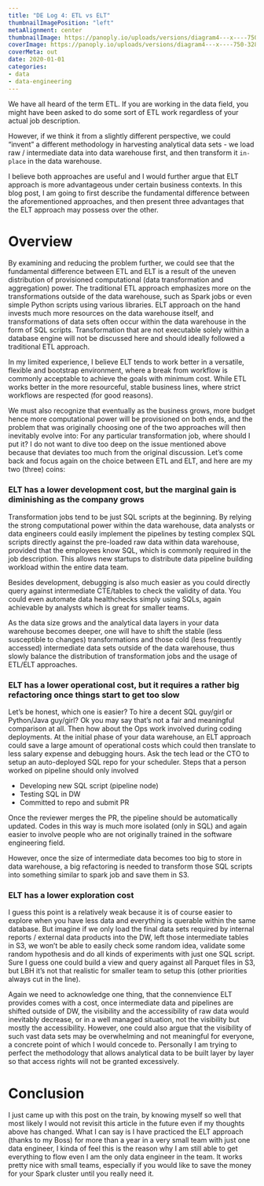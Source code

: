 ```yaml
---
title: "DE Log 4: ETL vs ELT"
thumbnailImagePosition: "left"
metaAlignment: center
thumbnailImage: https://panoply.io/uploads/versions/diagram4---x----750-328x---.jpg
coverImage: https://panoply.io/uploads/versions/diagram4---x----750-328x---.jpg
coverMeta: out
date: 2020-01-01
categories:
- data
- data-engineering
---
```


We have all heard of the term ETL. If you are working in the data field, you might have been asked to do some sort of ETL work regardless of your actual job description. 
<!--more-->

However, if we think it from a slightly different perspective, we could “invent” a different methodology in harvesting analytical data sets - we load raw / intermediate data into data warehouse first, and then transform it `in-place` in the data warehouse. 

I believe both approaches are useful and I would further argue that ELT approach is more advantageous under certain business contexts. In this blog post, I am going to first describe the fundamental difference between the aforementioned approaches, and then present three advantages that the ELT approach may possess over the other. 

# Overview

By examining and reducing the problem further, we could see that the fundamental difference between ETL and ELT is a result of the uneven distribution of provisioned computational (data transformation and aggregation) power. The traditional ETL approach emphasizes more on the transformations outside of the data warehouse, such as Spark jobs or even simple Python scripts using various libraries. ELT approach on the hand invests much more resources on the data warehouse itself, and transformations of data sets often occur within the data warehouse in the form of SQL scripts. Transformation that are not executable solely within a database engine will not be discussed here and should ideally followed a traditional ETL approach.

In my limited experience, I believe ELT tends to work better in a versatile, flexible and bootstrap environment, where a break from workflow is commonly acceptable to achieve the goals with minimum cost. While ETL works better in the more resourceful, stable business lines, where strict workflows are respected (for good reasons). 

We must also recognize that eventually as the business grows, more budget hence more computational power will be provisioned on both ends, and the problem that was originally choosing one of the two approaches will then inevitably evolve into: For any particular transformation job, where  should I put it? I do not want to dive too deep on the issue mentioned above because that deviates too much from the original discussion. Let’s come back and focus again on the choice between ETL and ELT, and here are my two (three) coins:

### ELT has a lower development cost, but the marginal gain is diminishing as the company grows

Transformation jobs tend to be just SQL scripts at the beginning. By relying the strong computational power within the data warehouse, data analysts or data engineers could easily implement the pipelines by testing complex SQL scripts directly against the pre-loaded raw data within data warehouse, provided that the employees know SQL, which is commonly required in the job description. This allows new startups to distribute data pipeline building workload within the entire data team. 

Besides development, debugging is also much easier as you could directly query against intermediate CTE/tables to check the validity of data. You could even automate data healthchecks simply using SQLs, again achievable by analysts which is great for smaller teams. 

As the data size grows and the analytical data layers in your data warehouse becomes deeper, one will have to shift the stable (less susceptible to changes) transformations and those cold (less frequently accessed) intermediate data sets outside of the data warehouse, thus slowly balance the distribution of transformation jobs and the usage of ETL/ELT approaches.

### ELT has a lower operational cost,  but it requires a rather big refactoring once things start to get too slow

Let’s be honest, which one is easier? To hire a decent SQL guy/girl or Python/Java guy/girl? Ok you may say that’s not a fair and meaningful comparison at all. Then how about the Ops work involved during coding deployments. At the initial phase of your data warehouse, an ELT approach could save a large amount of operational costs which could then translate to less salary expense and debugging hours. Ask the tech lead or the CTO to setup an auto-deployed SQL repo for your scheduler. Steps that a person worked on pipeline should only involved 

- Developing new SQL script (pipeline node)
- Testing SQL in DW
- Committed to repo and submit PR

Once the reviewer merges the PR, the pipeline should be automatically updated. Codes in this way is much more isolated (only in SQL) and again easier to involve people who are not originally trained in the software engineering field. 

However, once the size of intermediate data becomes too big to store in data warehouse, a big refactoring is needed to transform those SQL scripts into something similar to spark job and save them in S3. 

### ELT has a lower exploration cost

I guess this point is a relatively weak because it is of course easier to explore when you have less data and everything is querable within the same database. But imagine if we only load the final data sets required by internal reports / external data products into the DW, left those intermediate tables in S3, we won’t be able to easily check some random idea, validate some random hypothesis and do all kinds of experiments with just one SQL script. Sure I guess one could build a view and query against all Parquet files in S3, but LBH it’s not that realistic for smaller team  to setup this (other priorities always cut in the line). 

Again we need to acknowledge one thing, that the connenvience ELT provides comes with a cost, once intermediate data and pipelines are shifted outside of DW, the visibility and the accessibility of raw data would inevitably decrease, or in a well managed situation, not the visibility but mostly the accessibility. However, one could also argue that the visibility of such vast data sets may be overwhelming and not meaningful for everyone, a concrete point of which I would concede to. Personally I am trying to perfect the methodology that allows analytical data to be built layer by layer so that access rights will not be granted excessively. 

# Conclusion
I just came up with this post on the train, by knowing myself so well that most likely I would not revisit this article in the future even if my thoughts above has changed. What I can say is I have practiced the ELT approach (thanks to my Boss) for more than a year in a very small team with just one data engineer, I kinda of feel this is the reason why I am still able to get everything to flow even I am the only data engineer in the team. It works pretty nice with small teams, especially if you would like to save the money for your Spark cluster until you really need it. 

